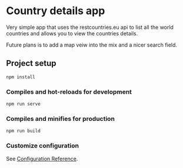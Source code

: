 # Country details app
Very simple app that uses the restcountries.eu api to list all the world countries and allows you to view the countries details.

Future plans is to add a map veiw into the mix and a nicer search field.

## Project setup
```
npm install
```

### Compiles and hot-reloads for development
```
npm run serve
```

### Compiles and minifies for production
```
npm run build
```

### Customize configuration
See [Configuration Reference](https://cli.vuejs.org/config/).
